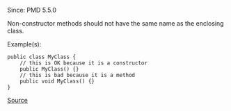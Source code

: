 Since: PMD 5.5.0

Non-constructor methods should not have the same name as the enclosing class.

Example(s):
```
public class MyClass {
	// this is OK because it is a constructor
	public MyClass() {}
	// this is bad because it is a method
	public void MyClass() {}
}
```

[Source](https://pmd.github.io/pmd-5.5.4/pmd-apex/rules/apex/style.html#MethodWithSameNameAsEnclosingClass)
